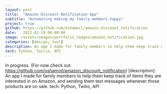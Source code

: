 ```yaml
---
layout: post
title:  "Amazon Discount Notification App"
subtitle: "Automating making my family members happy"
project: true
github: https://github.com/oshamoil/amazon_discount_notification
date:   2022-02-19 00:00:00
image: /assets/images/portfolio_images/amazon_notification.jpg
categories: [design, tool]
description: An app I made for family members to help them keep track of items they are interested in on Amazon, and sending them text messages whenever those products are on sale.
tech: Python, Twilio, API
---
```

In progress.
(For now check out https://github.com/oshamoil/amazon_discount_notification)
[description]: An app I made for family members to help them keep track of items they are interested in on Amazon, and sending them text messages whenever those products are on sale.
tech: Python, Twilio, API
